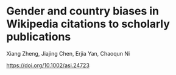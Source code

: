 # Gender and country biases in Wikipedia citations to scholarly publications

Xiang Zheng, Jiajing Chen, Erjia Yan, Chaoqun Ni

https://doi.org/10.1002/asi.24723
